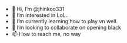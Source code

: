 - 👋 Hi, I’m @jhinkoo331
- 👀 I’m interested in LoL..
- 🌱 I’m currently learning how to play vn well.
- 💞️ I’m looking to collaborate on opening black
- 📫 How to reach me, no way

<!---
jhinkoo331/jhinkoo331 is a ✨ special ✨ repository because its `README.md` (this file) appears on your GitHub profile.
You can click the Preview link to take a look at your changes.
--->
